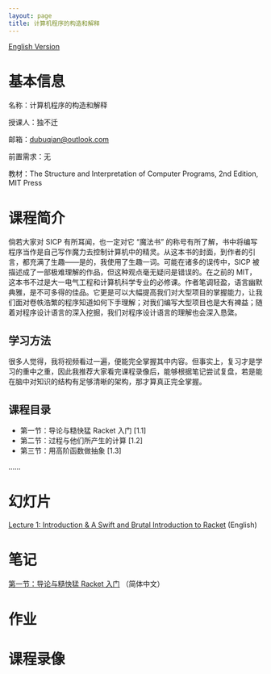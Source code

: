 ```yaml
---
layout: page
title: 计算机程序的构造和解释
---
```


[English Version](/courses/en/cst1b10)

# 基本信息

名称：计算机程序的构造和解释

授课人：独不迁

邮箱：[dubuqian@outlook.com](mailto:dubuqian@outlook.com)

前置需求：无

教材：The Structure and Interpretation of Computer Programs, 2nd Edition, MIT Press

# 课程简介
倘若大家对 SICP 有所耳闻，也一定对它 “魔法书” 的称号有所了解，书中将编写程序当作是自己写作魔力去控制计算机中的精灵。从这本书的封面，到作者的引言，都充满了生趣——是的，我使用了生趣一词。可能在诸多的误传中，SICP 被描述成了一部极难理解的作品，但这种观点毫无疑问是错误的。在之前的 MIT，这本书不过是大一电气工程和计算机科学专业的必修课。作者笔调轻盈，语言幽默典雅，是不可多得的佳品。它更是可以大幅提高我们对大型项目的掌握能力，让我们面对卷帙浩繁的程序知道如何下手理解；对我们编写大型项目也是大有裨益；随着对程序设计语言的深入挖掘，我们对程序设计语言的理解也会深入恳綮。

## 学习方法
很多人觉得，我将视频看过一遍，便能完全掌握其中内容。但事实上，复习才是学习的重中之重，因此我推荐大家看完课程录像后，能够根据笔记尝试复盘，若是能在脑中对知识的结构有足够清晰的架构，那才算真正完全掌握。

## 课程目录
* 第一节：导论与糙快猛 Racket 入门 [1.1]
* 第二节：过程与他们所产生的计算 [1.2]
* 第三节：用高阶函数做抽象 [1.3]

……

# 幻灯片

[Lecture 1: Introduction & A Swift and Brutal Introduction to Racket](/courses/static/slides/cst1b10/Lecture-1-Introduction.pdf) (English)

# 笔记

[第一节：导论与糙快猛 Racket 入门](/courses/lecture-notes/cst1b10/lecture-1) （简体中文）

# 作业

# 课程录像